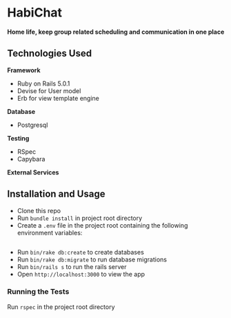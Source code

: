 # HabiChat

**Home life, keep group related scheduling and communication in one place**

## Technologies Used

**Framework**

- Ruby on Rails 5.0.1
- Devise for User model
- Erb for view template engine

**Database**

- Postgresql

**Testing**
- RSpec
- Capybara

**External Services**

## Installation and Usage

- Clone this repo
- Run `bundle install` in project root directory
- Create a `.env` file in the project root containing the following environment variables:
```

```
- Run `bin/rake db:create` to create databases
- Run `bin/rake db:migrate` to run database migrations
- Run `bin/rails s` to run the rails server
- Open `http://localhost:3000` to view the app

### Running the Tests

Run `rspec` in the project root directory
